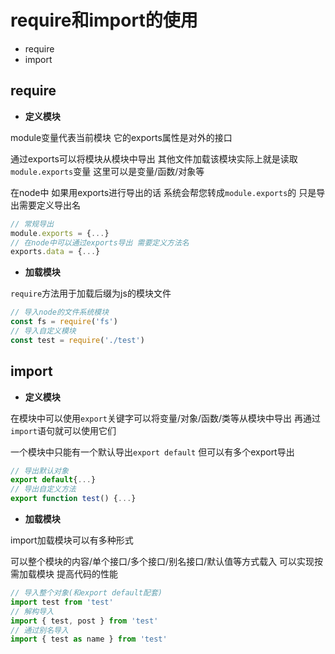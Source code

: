 
# **require和import的使用**
* require
* import

## **require**
* **定义模块**

module变量代表当前模块 它的exports属性是对外的接口

通过exports可以将模块从模块中导出 其他文件加载该模块实际上就是读取`module.exports`变量 这里可以是变量/函数/对象等

在node中 如果用exports进行导出的话 系统会帮您转成`module.exports`的 只是导出需要定义导出名

```js
// 常规导出
module.exports = {...}
// 在node中可以通过exports导出 需要定义方法名
exports.data = {...}
```

* **加载模块**

`require`方法用于加载后缀为js的模块文件

```js
// 导入node的文件系统模块
const fs = require('fs')
// 导入自定义模块
const test = require('./test')
```

## **import**
* **定义模块**

在模块中可以使用`export`关键字可以将变量/对象/函数/类等从模块中导出 再通过`import`语句就可以使用它们

一个模块中只能有一个默认导出`export default` 但可以有多个export导出

```js
// 导出默认对象
export default{...}
// 导出自定义方法
export function test() {...}
```

* **加载模块**

import加载模块可以有多种形式

可以整个模块的内容/单个接口/多个接口/别名接口/默认值等方式载入
可以实现按需加载模块 提高代码的性能

```js
// 导入整个对象(和export default配套)
import test from 'test'
// 解构导入
import { test, post } from 'test'
// 通过别名导入
import { test as name } from 'test'
```
